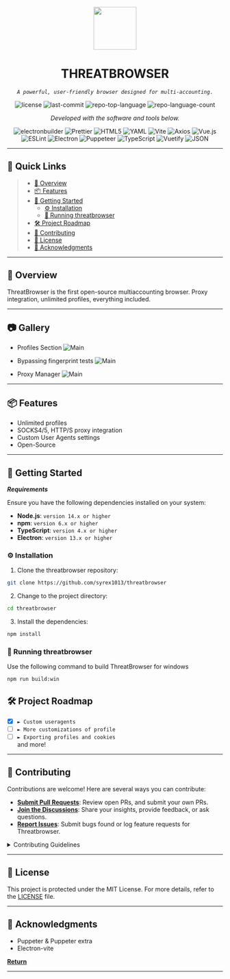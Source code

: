 <p align="center">
  <img src="https://i.imgur.com/AkCpRZk.png" width="100" />
</p>
<p align="center">
    <h1 align="center">THREATBROWSER</h1>
</p>
<p align="center">
    <em><code>A powerful, user-friendly browser designed for multi-accounting.</code></em>
</p>
<p align="center">
	<img src="https://img.shields.io/github/license/syrex1013/threatbrowser?style=flat&color=0080ff" alt="license">
	<img src="https://img.shields.io/github/last-commit/syrex1013/threatbrowser?style=flat&logo=git&logoColor=white&color=0080ff" alt="last-commit">
	<img src="https://img.shields.io/github/languages/top/syrex1013/threatbrowser?style=flat&color=0080ff" alt="repo-top-language">
	<img src="https://img.shields.io/github/languages/count/syrex1013/threatbrowser?style=flat&color=0080ff" alt="repo-language-count">
<p>
<p align="center">
		<em>Developed with the software and tools below.</em>
</p>
<p align="center">
	<img src="https://img.shields.io/badge/electronbuilder-FFFFFF.svg?style=flat&logo=electron-builder&logoColor=black" alt="electronbuilder">
	<img src="https://img.shields.io/badge/Prettier-F7B93E.svg?style=flat&logo=Prettier&logoColor=black" alt="Prettier">
	<img src="https://img.shields.io/badge/HTML5-E34F26.svg?style=flat&logo=HTML5&logoColor=white" alt="HTML5">
	<img src="https://img.shields.io/badge/YAML-CB171E.svg?style=flat&logo=YAML&logoColor=white" alt="YAML">
	<img src="https://img.shields.io/badge/Vite-646CFF.svg?style=flat&logo=Vite&logoColor=white" alt="Vite">
	<img src="https://img.shields.io/badge/Axios-5A29E4.svg?style=flat&logo=Axios&logoColor=white" alt="Axios">
	<img src="https://img.shields.io/badge/Vue.js-4FC08D.svg?style=flat&logo=vuedotjs&logoColor=white" alt="Vue.js">
	<br>
	<img src="https://img.shields.io/badge/ESLint-4B32C3.svg?style=flat&logo=ESLint&logoColor=white" alt="ESLint">
	<img src="https://img.shields.io/badge/Electron-47848F.svg?style=flat&logo=Electron&logoColor=white" alt="Electron">
	<img src="https://img.shields.io/badge/Puppeteer-40B5A4.svg?style=flat&logo=Puppeteer&logoColor=white" alt="Puppeteer">
	<img src="https://img.shields.io/badge/TypeScript-3178C6.svg?style=flat&logo=TypeScript&logoColor=white" alt="TypeScript">
	<img src="https://img.shields.io/badge/Vuetify-1867C0.svg?style=flat&logo=Vuetify&logoColor=white" alt="Vuetify">
	<img src="https://img.shields.io/badge/JSON-000000.svg?style=flat&logo=JSON&logoColor=white" alt="JSON">
</p>
<hr>

## 🔗 Quick Links

> - [📍 Overview](#-overview)
> - [📦 Features](#-features)
> - [🚀 Getting Started](#-getting-started)
>   - [⚙️ Installation](#️-installation)
>   - [🤖 Running threatbrowser](#-running-threatbrowser)
> - [🛠 Project Roadmap](#-project-roadmap)
> - [🤝 Contributing](#-contributing)
> - [📄 License](#-license)
> - [👏 Acknowledgments](#-acknowledgments)

---

## 📍 Overview

ThreatBrowser is the first open-source multiaccounting browser. Proxy integration, unlimited profiles, everything included.

---


## 📷 Gallery

- Profiles Section
![Main](https://i.imgur.com/2reUO2e.png)

- Bypassing fingerprint tests
![Main](https://i.imgur.com/FqIDZFu.png)

- Proxy Manager
![Main](https://i.imgur.com/Eg2XPST.png)
---

## 📦 Features

- Unlimited profiles
- SOCKS4/5, HTTP/S proxy integration
- Custom User Agents settings
- Open-Source

---

## 🚀 Getting Started

**_Requirements_**

Ensure you have the following dependencies installed on your system:

- **Node.js**: `version 14.x or higher`
- **npm**: `version 6.x or higher`
- **TypeScript**: `version 4.x or higher`
- **Electron**: `version 13.x or higher`

### ⚙️ Installation

1. Clone the threatbrowser repository:

```sh
git clone https://github.com/syrex1013/threatbrowser
```

2. Change to the project directory:

```sh
cd threatbrowser
```

3. Install the dependencies:

```sh
npm install
```

### 🤖 Running threatbrowser

Use the following command to build ThreatBrowser for windows

```sh
npm run build:win
```

## 🛠 Project Roadmap

- [x] `► Custom useragents`
- [ ] `► More customizations of profile`
- [ ] `► Exporting profiles and cookies`  
       and more!

---

## 🤝 Contributing

Contributions are welcome! Here are several ways you can contribute:

- **[Submit Pull Requests](https://github.com/syrex1013/threatbrowser/blob/main/CONTRIBUTING.md)**: Review open PRs, and submit your own PRs.
- **[Join the Discussions](https://github.com/syrex1013/threatbrowser/discussions)**: Share your insights, provide feedback, or ask questions.
- **[Report Issues](https://github.com/syrex1013/threatbrowser/issues)**: Submit bugs found or log feature requests for Threatbrowser.

<details closed>
    <summary>Contributing Guidelines</summary>

1. **Fork the Repository**: Start by forking the project repository to your GitHub account.
2. **Clone Locally**: Clone the forked repository to your local machine using a Git client.
   ```sh
   git clone https://github.com/syrex1013/threatbrowser
   ```
3. **Create a New Branch**: Always work on a new branch, giving it a descriptive name.
   ```sh
   git checkout -b new-feature-x
   ```
4. **Make Your Changes**: Develop and test your changes locally.
5. **Commit Your Changes**: Commit with a clear message describing your updates.
   ```sh
   git commit -m 'Implemented new feature x.'
   ```
6. **Push to GitHub**: Push the changes to your forked repository.
   ```sh
   git push origin new-feature-x
   ```
7. **Submit a Pull Request**: Create a PR against the original project repository. Clearly describe the changes and their motivations.

Once your PR is reviewed and approved, it will be merged into the main branch.

</details>

---

## 📄 License

This project is protected under the MIT License. For more details, refer to the [LICENSE](https://github.com/syrex1013/threatbrowser?tab=MIT-1-ov-file#readme) file.

---

## 👏 Acknowledgments

- Puppeter & Puppeter extra
- Electron-vite

[**Return**](#-quick-links)

---
